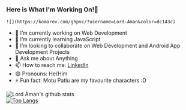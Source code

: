 ### Here is What I'm Working On!👋
    ![](https://komarev.com/ghpvc/?username=Lord-Aman&color=dc143c)

- 🔭 I’m currently working on Web Development 
- 🌱 I’m currently learning  JavaScript
- 👯 I’m looking to collaborate on Web Development and Android App Development Projects
- 💬 Ask me about Anything
- 📫 How to reach me: [LinkedIn](https://www.linkedin.com/in/aman-kumar-8997131a7/)
- 😄 Pronouns: He/Him
- ⚡ Fun fact: Motu Patlu are my favourite characters :D

![Lord Aman's github stats](https://github-readme-stats.vercel.app/api?username=Lord-Aman&show_icons=true&theme=onedark)                                                      
[![Top Langs](https://github-readme-stats.vercel.app/api/top-langs/?username=Lord-Aman&layout=compact)](https://github.com/Lord-Aman/github-readme-stats) 



